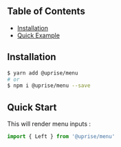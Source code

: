 ## Table of Contents

- [Installation](#installation)
- [Quick Example](#quick-start)

## Installation

```bash
$ yarn add @uprise/menu 
# or
$ npm i @uprise/menu --save
```

## Quick Start

This will render menu inputs :

```javascript
import { Left } from '@uprise/menu'
```
